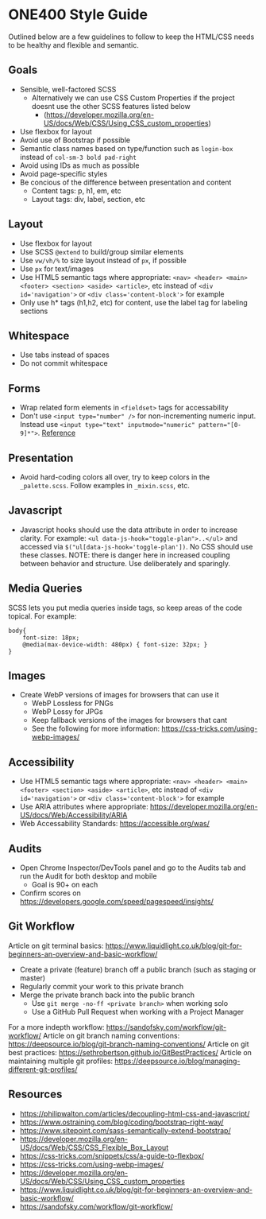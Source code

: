 # ONE400 Style Guide
Outlined below are a few guidelines to follow to keep the HTML/CSS needs to be healthy and flexible and semantic.

## Goals
- Sensible, well-factored SCSS
  - Alternatively we can use CSS Custom Properties if the project doesnt use the other SCSS features listed below
    - (https://developer.mozilla.org/en-US/docs/Web/CSS/Using_CSS_custom_properties)
- Use flexbox for layout
- Avoid use of Bootstrap if possible
- Semantic class names based on type/function such as `login-box` instead of `col-sm-3 bold pad-right`
- Avoid using IDs as much as possible
- Avoid page-specific styles
- Be concious of the difference between presentation and content
  - Content tags: p, h1, em, etc
  - Layout tags: div, label, section, etc

## Layout
- Use flexbox for layout
- Use SCSS `@extend` to build/group similar elements
- Use `vw/vh/%` to size layout instead of `px`, if possible
- Use `px` for text/images
- Use HTML5 semantic tags where appropriate:  `<nav> <header> <main> <footer> <section> <aside> <article>`, etc instead of `<div id='navigation'>` or `<div class='content-block'>` for example
- Only use h* tags (h1,h2, etc) for content, use the label tag for labeling sections

## Whitespace
- Use tabs instead of spaces
- Do not commit whitespace

## Forms
- Wrap related form elements in `<fieldset>` tags for accessability
- Don't use `<input type="number" />` for non-incrementing numeric input. Instead use `<input type="text" inputmode="numeric" pattern="[0-9]*">`. [Reference](https://technology.blog.gov.uk/2020/02/24/why-the-gov-uk-design-system-team-changed-the-input-type-for-numbers/)

## Presentation
- Avoid hard-coding colors all over, try to keep colors in the `_palette.scss`. Follow examples in `_mixin.scss`, etc.

## Javascript
- Javascript hooks should use the data attribute in order to increase clarity. For example: `<ul data-js-hook="toggle-plan">..</ul>` and accessed via `$("ul[data-js-hook='toggle-plan'])`. No CSS should use these classes. NOTE: there is danger here in increased coupling between behavior and structure. Use deliberately and sparingly.

## Media Queries
SCSS lets you put media queries inside tags, so keep areas of the code topical. For example:

    body{
        font-size: 18px;
        @media(max-device-width: 480px) { font-size: 32px; }
    }

## Images
- Create WebP versions of images for browsers that can use it
  - WebP Lossless for PNGs
  - WebP Lossy for JPGs
  - Keep fallback versions of the images for browsers that cant
  - See the following for more information: https://css-tricks.com/using-webp-images/

## Accessibility
- Use HTML5 semantic tags where appropriate:  `<nav> <header> <main> <footer> <section> <aside> <article>`, etc instead of `<div id='navigation'>` or `<div class='content-block'>` for example
- Use ARIA attributes where appropriate: https://developer.mozilla.org/en-US/docs/Web/Accessibility/ARIA
- Web Accessability Standards: https://accessible.org/was/

## Audits
- Open Chrome Inspector/DevTools panel and go to the Audits tab and run the Audit for both desktop and mobile
    - Goal is 90+ on each
- Confirm scores on https://developers.google.com/speed/pagespeed/insights/

## Git Workflow
Article on git terminal basics: https://www.liquidlight.co.uk/blog/git-for-beginners-an-overview-and-basic-workflow/

- Create a private (feature) branch off a public branch (such as staging or master)
- Regularly commit your work to this private branch
- Merge the private branch back into the public branch
  - Use `git merge -no-ff <private branch>` when working solo
  - Use a GitHub Pull Request when working with a Project Manager

For a more indepth workflow: https://sandofsky.com/workflow/git-workflow/
Article on git branch naming conventions: https://deepsource.io/blog/git-branch-naming-conventions/
Article on git best practices: https://sethrobertson.github.io/GitBestPractices/
Article on maintaining multiple git profiles: https://deepsource.io/blog/managing-different-git-profiles/


## Resources
- https://philipwalton.com/articles/decoupling-html-css-and-javascript/
- https://www.ostraining.com/blog/coding/bootstrap-right-way/
- https://www.sitepoint.com/sass-semantically-extend-bootstrap/
- https://developer.mozilla.org/en-US/docs/Web/CSS/CSS_Flexible_Box_Layout
- https://css-tricks.com/snippets/css/a-guide-to-flexbox/
- https://css-tricks.com/using-webp-images/
- https://developer.mozilla.org/en-US/docs/Web/CSS/Using_CSS_custom_properties
- https://www.liquidlight.co.uk/blog/git-for-beginners-an-overview-and-basic-workflow/
- https://sandofsky.com/workflow/git-workflow/
